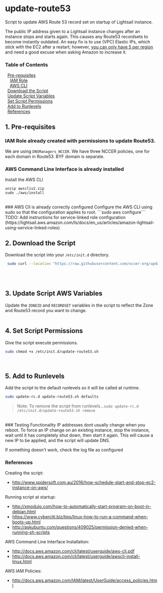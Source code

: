 update-route53
======
Script to update AWS Route 53 record set on startup of Lightsail instance.

The public IP address given to a Lightsail instance changes after an instance stops and starts again. This causes any Route53 recordsets to become instantly outdated. An easy fix is to use (VPC) Elastic IPs, which stick with the EC2 after a restart; however, [you can only have 5 per region](http://docs.aws.amazon.com/AWSEC2/latest/UserGuide/elastic-ip-addresses-eip.html#using-instance-addressing-limit) and need a good excuse when asking Amazon to increase it.
 
### Table of Contents
&nbsp;&nbsp;[Pre-requisites](#1-pre-requisites)  
&nbsp;&nbsp;&nbsp;&nbsp;[IAM Role](#create-aws-iam-role)  
&nbsp;&nbsp;&nbsp;&nbsp;[AWS CLI](#install-the-aws-command-line-interface-aws-cli)  
&nbsp;&nbsp;[Download the Script](#2-download-the-script)  
&nbsp;&nbsp;[Update Script Variables](#3-update-script-aws-variables)  
&nbsp;&nbsp;[Set Script Permissions](#4-set-script-permissions)  
&nbsp;&nbsp;[Add to Runlevels](#5-add-to-runlevels)  
&nbsp;&nbsp;[References](#references)


## 1. Pre-requisites

###  IAM Role already created with permissions to update Route53.
We are using `DNSManagers_NCCER`.
We have three NCCER policies, one for each domain in Route53. BYF domain is separate.
<br />

### AWS Command Line Interface is already installed
Install the AWS CLI 
```curl "https://awscli.amazonaws.com/awscli-exe-linux-x86_64.zip" -o "awscliv2.zip" 
unzip awscliv2.zip
sudo ./aws/install 
```
<br />
### AWS ClI is already correctly configured
Configure the AWS CLI using sudo so that the configuration applies to root. 
```sudo aws configure```
TODO: Add instructions for service-linked role configuration (https://lightsail.aws.amazon.com/ls/docs/en_us/articles/amazon-lightsail-using-service-linked-roles)

## 2. Download the Script
Download the script into your `/etc/init.d` directory.
```bash
 sudo curl --location "https://raw.githubusercontent.com/nccer-org/update-route53/master/update-route53.sh" --output /etc/init.d/update-route53.sh 
```
<br /><br />

## 3. Update Script AWS Variables
Update the `ZONEID` and `RECORDSET` variables in the script to reflect the Zone and Route53 record you want to change.
<br /><br />

## 4. Set Script Permissions
Give the script execute permissions.
```bash
sudo chmod +x /etc/init.d/update-route53.sh
```
<br />

## 5. Add to Runlevels
Add the script to the default runlevels so it will be called at runtime.
```bash
sudo update-rc.d update-route53.sh defaults
```
>Note: To remove the script from runlevels...`sudo update-rc.d /etc/init.d/update-route53.sh remove`
<br />
### Testing Functionality
IP addresses dont usually change when you reboot. To force an IP change on an existing instance, stop the instance, wait until it has completely shut down, then start it again. This will cause a new IP to be applied, and the script will update DNS. 

If something doesn't work, check the log file as configured 

### References
Creating the script:  
  - http://www.spidersoft.com.au/2016/how-schedule-start-and-stop-ec2-instance-on-aws/  

Running script at startup:  
  - http://xmodulo.com/how-to-automatically-start-program-on-boot-in-debian.html  
  - https://www.cyberciti.biz/tips/linux-how-to-run-a-command-when-boots-up.html  
  - http://askubuntu.com/questions/409025/permission-denied-when-running-sh-scripts  

AWS Command Line Interface Installation:
  - http://docs.aws.amazon.com/cli/latest/userguide/aws-cli.pdf  
  - http://docs.aws.amazon.com/cli/latest/userguide/awscli-install-linux.html  

AWS IAM Policies:  
  - http://docs.aws.amazon.com/IAM/latest/UserGuide/access_policies.html  
  
  
